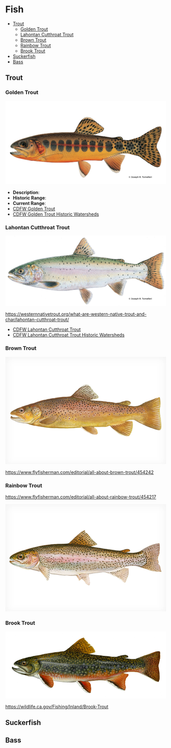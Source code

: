 # Fish

- [Trout](#trout)
  - [Golden Trout](#golden-trout)
  - [Lahontan Cutthroat Trout](#lahontan-cutthroat-trout)
  - [Brown Trout](#brook-trout)
  - [Rainbow Trout](#rainbow-trout)
  - [Brook Trout](#brook-trout)
- [Suckerfish](#suckerfish)
- [Bass](#bass)

## Trout

### Golden Trout

![Golden Trout](/img/golden-trout.jpeg)

- **Description**: 
- **Historic Range**: 
- **Current Range**:
- [CDFW Golden Trout](https://wildlife.ca.gov/Fishing/Inland/California-Golden-Trout)
- [CDFW Golden Trout Historic Watersheds](/img/golden-trout-historic-watersheds.jpg)

### Lahontan Cutthroat Trout

![Lahontan Cutthroat Trout](/img/lahontan-trout.jpeg)

https://westernnativetrout.org/what-are-western-native-trout-and-char/lahontan-cutthroat-trout/

- [CDFW Lahontan Cutthroat Trout](https://wildlife.ca.gov/Fishing/Inland/Lahontan-Cutthroat-Trout)
- [CDFW Lahontan Cutthroat Trout Historic Watersheds](/img/lahontan-cutthroat-trout-historic-watersheds.jpg)

### Brown Trout

![Brown Trout](/img/brown-trout.jpg)

https://www.flyfisherman.com/editorial/all-about-brown-trout/454242 

### Rainbow Trout

https://www.flyfisherman.com/editorial/all-about-rainbow-trout/454217

![Rainbow Trout](/img/rainbow-trout.jpg)

### Brook Trout

![Brook Trout](/img/brook-trout.png)

https://wildlife.ca.gov/Fishing/Inland/Brook-Trout

## Suckerfish

## Bass
